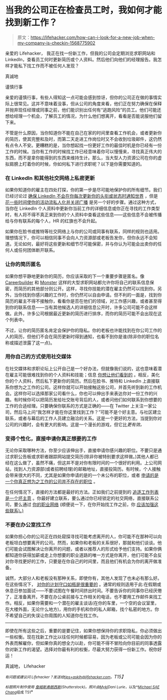 # 当我的公司正在检查员工时，我如何才能找到新工作？

> 原文：<https://lifehacker.com/how-can-i-look-for-a-new-job-when-my-company-is-checkin-1568775902>

亲爱的 Lifehacker，
我正在找一份新工作，但我的公司会定期浏览求职网站和 LinkedIn，查看员工何时更新简历或个人资料。然后他们向他们的经理报告。我怎样才能私下找工作而不被任何人发现？



真诚地

谨慎行事

亲爱的谨慎行事，有些人得知这一点可能会感到惊讶，但你的公司正在做的事情实际上很常见。这并不意味着没事，但从公司的角度来看，他们正在努力确保在保释并抛弃现任经理或同事之前，他们能识别出任何有“逃跑风险”的员工。他们可能还想给经理一个机会，了解员工的情况，为什么他们想离开，看看是否能说服他们留下来。

不管是什么原因，当你知道你不能在自己在家的时间里查看工作机会，或者更新你的简历，使其完整和及时，而第二天走进工作岗位时又不会收到垃圾邮件，这仍然有点令人不安。更糟糕的是，当你想起找一份更好工作的最佳时机是你已经有一份工作的时候。当你有工作的时候找工作已经意味着你可以慢慢来，寻找真正伟大的东西，而不是拿你能得到的东西来维持生计。那么，当大型人力资源公司在你的虚拟肩膀上盯着你的时候，你如何私下进行求职呢？以下是你需要知道的。

### 在 LinkedIn 和其他社交网络上私密更新

如果你知道你的雇主在四处打探，你的第一步是尽可能地保护你的所有细节。我们已经讨论过 [确保 LinkedIn 不会在你每次更新你的头衔或状态时通知世界](http://lifehacker.com/the-most-important-setting-to-change-in-linkedin-before-1537070655) ，但是 [花一些时间使你的活动流私人化并关闭广播](http://lifehacker.com/how-to-fix-linkedins-biggest-annoyances-1567460670) 是另一个好的步骤。通过这种方式，当你在 LinkedIn 个人资料中更新你当前工作的详细信息或你正在寻找的工作类型时，有人将不得不真正来到你的个人资料中查看这些信息——这些信息不会被传播给与你有联系的每个人，HR 的红旗也不会升起。

如果你在脸书或推特等社交网络上与你的公司或同事有联系，同样的规则也适用。理想情况下，你可以相信同事不会向人力资源部或老板告发你，但你永远不会知道。无论如何，最好将这些更新和细节尽可能保密，并与你认为可能会出卖你的任何人或任何团体断开联系。

### 让你的简历匿名

如果你想平静地更新你的简历，你应该采取的下一个重要步骤是匿名。像 [Careerbuilder](http://careerbuilder.com/) 和 [Monster](http://monster.com/) 这样的大型求职网站都允许你将自己的联系信息保密，而简历的其他部分则公开。这样，寻找你技能的潜在雇主仍然可以找到你。另外，当你找到你感兴趣的工作时，你仍然可以自由申请。但不利的一面是，找到你简历的雇主不得不接触你，看看你是否在他们的领域，对工作感兴趣，或者甚至得到你的联系信息——当有其他候选人的详细信息公开时，许多公司可能不会这样做。此外，许多公司根据最近更新的简历进行排序，而你的简历可能不会出现在这个列表中。

不过，让你的简历匿名肯定会保护你的隐私。你的老板也许能找到在你公司工作的人的简历，但他们不会在简历更新时得到通知，也看不到你是谁(除非你的职位名称或描述泄露了这一点)。

### 用你自己的方式使用社交媒体

在社交媒体和求职论坛上公开自己是一个好办法，但就像我们说的，这也意味着潜在雇主可能很难找到你的个人资料和技能；信息 [你想让他们看到的](http://lifehacker.com/spruce-up-your-social-network-profiles-before-applying-5895468) 。相反，美化你的个人资料，然后私下更新你的简历。然后在脸书、推特和 LinkedIn 上直接联系你想为之工作的公司。这样你就可以开始接触这些公司，并首先听到新的工作机会。这样你可以选择那家公司看什么，你也可以伸出手来表达你对一份工作的兴趣。有时候你可以把简历发给社交账号背后的人，或者问他们如何联系到你想要的工作的合适经理。只要确保你联系的方式是正确的——在 Twitter 上关注一家公司，然后马上问“我怎样才能在你这里找到工作？”可能不是个好主意。与社区建立联系，或者与幕后的工作人员建立融洽的关系。这是一个更好的方法，当提到你对公司的兴趣时，会有更大的影响。这是一个漫长的游戏，但它比*更有效。*

### 变得个性化，直接申请你真正想要的工作

无论你采取哪种方法，你至少应该伸出手，直接申请你感兴趣的职位。不要只是通过求职公告板或求职者跟踪网站提交简历(除非你被特别要求这样做。)其他人都已经在这么做了，虽然不痛，但这并不是对你有限时间的一个很好的利用。上公司网站，找到人力资源部(或者招聘经理)的邮箱地址，直接投简历。有时候，个人接触会带来很大的不同，尤其是如果你申请的是的一个未公布的职位，或者 [申请的是一个你真正想为之工作的公司并不存在的职位](http://lifehacker.com/how-to-apply-for-a-job-position-that-doesnt-exist-5898666) 。

在任何情况下，直接的方法都是最好的方法。正如我们之前提到的 [追逐工作列表是一个坏主意](http://lifehacker.com/stop-chasing-jobs-start-chasing-companies-and-contacts-5954345) 。你最好建立联系，要么通过你已经锁定的社交网络，直接联系公司，要么通过 [你的职业网络](http://lifehacker.com/how-to-skip-the-sleaze-and-build-a-real-professional-ne-510256651) (顺便说一下，在你开始找工作之前，你 [应该加强这些联系)。)](http://lifehacker.com/use-the-layoff-test-to-build-your-professional-networ-5971451)

### 不要在办公室找工作

如果你担心你的公司正在四处窥探寻找可能考虑离开的人，你可能不在那种可以向老板坦白想要离开的公司。然而，如果你和老板的关系很好，那就和他们谈谈。他们可能会试图解决让你离开的问题，或者以推荐人的形式给予他们支持。如果你俩都知道你获得加薪或走上你想要的职业道路的唯一方式是你离开，他们可能不会反对你寻找更好的工作，只要是在你自己的时间里，而且他们有机会为你的离开做准备。

诚然，大部分人和老板没有那种关系，即使你有，其他人发现了也未必有那么好。在这些情况下， [对你的计划守口如瓶是很重要的](http://lifehacker.com/how-to-keep-your-job-search-secret-5951684) 。通常的规则适用于此:在假期或休息日参加面试——不要试图在午餐时间挤出时间。不要告诉你的同事你已经厌倦了，正准备离开。不要在办公桌前接与工作相关的电话，也不要用工作邮件来找工作。相反，如果你需要和一个潜在的雇主谈话(在你的车里，一个空的会议室里，在大楼外面，无论什么地方)，用你的手机和你的私人邮箱，找个私密的地方。你不希望自己的失误让你周围的人知道你在找工作。

* * *

即使在所有这些之后，重要的是要记住，如果你想保持你的求职隐私，你必须做出一些权衡。现在找新工作比以往任何时候都容易，因为老板或公司可能会因为你的外表而解雇你，但如果你真的想全力以赴，你可能不得不冒险向你目前的同事透露你对新工作的渴望。选择对你最有利的权衡，尽最大努力获得一份新工作。祝你好运！

真诚地，
Lifehacker

*<small>有问题或建议问 Lifehacker？发送给</small>*[*<small>tips+asklh@lifehacker.com</small>*](mailto:tips+asklh@lifehacker.com)*<small>。</small>T15】*

<small>*标题照片制作使用*</small> [<small>*詹姆斯弗朗西斯*</small>](http://www.shutterstock.com/pic.mhtml?id=159666029&src=id)<small>*(Shutterstock)。照片由*</small>[<small>*Mykl*</small>](https://www.flickr.com/photos/myklroventine-events/3490067441/)<small></small>*<small>*Dani Lurie*</small><small>*，以及*</small>[<small>*Michael SAE Chang*</small>](https://www.flickr.com/photos/saechang/4640831227)<small>组成 T51</small>*